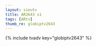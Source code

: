 ```yaml
--- 
layout: sieutv
title: AR2643 s1
tags: [ARtv]
thumb_re: globiptv2643
---
```

{% include tvadv key="globiptv2643" %} 
